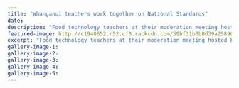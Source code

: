 ```yaml
---
title: "Whanganui teachers work together on National Standards"
date: 
description: "Food technology teachers at their moderation meeting hosted by Whanganui High School..."
featured-image: http://c1940652.r52.cf0.rackcdn.com/59bf31b0b8d39a25890000d4/Moderation-meeting-Tech-teachers-Hardcastle--Tui.jpg
excerpt: "Food technology teachers at their moderation meeting hosted by Whanganui High School on Tuesday 12 September."
gallery-image-1: 
gallery-image-2: 
gallery-image-3: 
gallery-image-4: 
gallery-image-5: 
---
```

